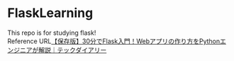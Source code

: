 # FlaskLearning

This repo is for studying flask!  
Reference URL[【保存版】30分でFlask入門！Webアプリの作り方をPythonエンジニアが解説｜テックダイアリー](https://tech-diary.net/flask-introduction/)
